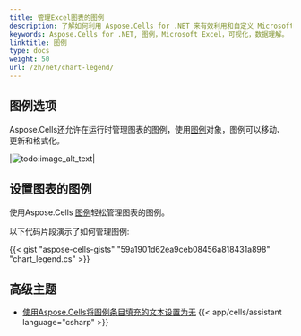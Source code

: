 ```yaml
---
title: 管理Excel图表的图例
description: 了解如何利用 Aspose.Cells for .NET 来有效利用和自定义 Microsoft Excel 中的图例。我们全面的指南解释了图例的功能，如何访问和修改它，以及如何通过图例来改善可视化和数据理解。
keywords: Aspose.Cells for .NET, 图例，Microsoft Excel，可视化，数据理解。
linktitle: 图例
type: docs
weight: 50
url: /zh/net/chart-legend/
---
```


## **图例选项**
Aspose.Cells还允许在运行时管理图表的图例，使用[图例](https://reference.aspose.com/cells/net/aspose.cells.charts/legend/)对象，图例可以移动、更新和格式化。

|![todo:image_alt_text](chart_legend.png)|

## **设置图表的图例**
使用Aspose.Cells [图例](https://reference.aspose.com/cells/net/aspose.cells.charts/legend/)轻松管理图表的图例。

以下代码片段演示了如何管理图例:


{{< gist "aspose-cells-gists" "59a1901d62ea9ceb08456a818431a898" "chart_legend.cs" >}}

## **高级主题**
- [使用Aspose.Cells将图例条目填充的文本设置为无](/cells/zh/net/set-text-of-chart-legend-entry-fill-to-none-using-aspose-cells/)
{{< app/cells/assistant language="csharp" >}}
